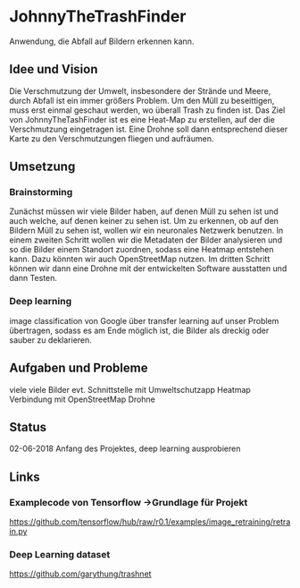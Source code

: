 # JohnnyTheTrashFinder
Anwendung, die Abfall auf Bildern erkennen kann.
## Idee und Vision
Die Verschmutzung der Umwelt, insbesondere der Strände und Meere, durch Abfall ist ein immer größers Problem. 
Um den Müll zu beseittigen, muss erst einmal geschaut werden, wo überall Trash zu finden ist.
Das Ziel von JohnnyTheTashFinder ist es eine Heat-Map zu erstellen, auf der die Verschmutzung eingetragen ist. 
Eine Drohne soll dann entsprechend dieser Karte zu den Verschmutzungen fliegen und aufräumen.
## Umsetzung
### Brainstorming
Zunächst müssen wir viele Bilder haben, auf denen Müll zu sehen ist und auch welche, auf denen keiner zu sehen ist. 
Um zu erkennen, ob auf den Bildern Müll zu sehen ist, wollen wir ein neuronales Netzwerk benutzen. 
In einem zweiten Schritt wollen wir die Metadaten der Bilder analysieren und so die Bilder einem Standort zuordnen, sodass eine Heatmap entstehen kann. Dazu könnten wir auch OpenStreetMap nutzen.
Im dritten Schritt können wir dann eine Drohne mit der entwickelten Software ausstatten und dann Testen.
### Deep learning
image classification von Google über transfer learning auf unser Problem übertragen, sodass es am Ende möglich ist, die Bilder als dreckig oder sauber zu deklarieren.
## Aufgaben und Probleme
viele viele Bilder
evt. Schnittstelle mit Umweltschutzapp
Heatmap
Verbindung mit OpenStreetMap
Drohne 
## Status
02-06-2018 Anfang des Projektes, deep learning ausprobieren
## Links
### Examplecode von Tensorflow ->Grundlage für Projekt
https://github.com/tensorflow/hub/raw/r0.1/examples/image_retraining/retrain.py
### Deep Learning dataset
https://github.com/garythung/trashnet
